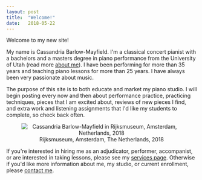 ```yaml
---
layout: post
title:  "Welcome!"
date:   2018-05-22
---
```


<p class="intro"><span class="dropcap">W</span>elcome to my new site!</p>

<p>My name is Cassandria Barlow-Mayfield.  I'm a classical concert pianist with a bachelors and a masters degree in piano performance from the University of Utah (read more <a href="https://pianobycassie.com/bio/">about me</a>).  I have been performing for more than 35 years and teaching piano lessons for more than 25 years. I have always been very passionate about music.</p>

<p>The purpose of this site is to both educate and market my piano studio. I will begin posting every now and then about performance practice, practicing techniques, pieces that I am excited about, reviews of new pieces I find, and extra work and listening assignments that I'd like my students to complete, so check back often.</p>

<figure>
    <center>
    <img src="{{ '/assets/img/rijksmuseum_2018.jpg' | prepend: site.baseurl }}" alt="Cassandria Barlow-Mayfield in Rijksmuseum, Amsterdam, Netherlands, 2018">
    <figcaption>Rijksmuseum, Amsterdam, The Netherlands, 2018</figcaption>
    </center>
</figure>

<p>If you're interested in hiring me as an adjudicator, performer, accompanist, or are interested in taking lessons, please see my <a href="https://pianobycassie.com/services/">services page</a>.  Otherwise if you'd like more information about me, my studio, or current enrollment, please <a href="https://pianobycassie.com/contact/">contact me</a>.</p>


